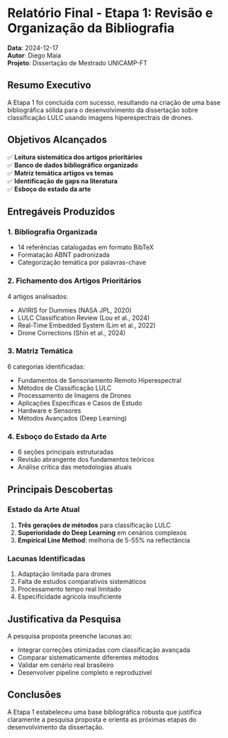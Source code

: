 # Relatório Final - Etapa 1: Revisão e Organização da Bibliografia

**Data**: 2024-12-17  
**Autor**: Diego Maia  
**Projeto**: Dissertação de Mestrado UNICAMP-FT  

## Resumo Executivo

A Etapa 1 foi concluída com sucesso, resultando na criação de uma base bibliográfica sólida para o desenvolvimento da dissertação sobre classificação LULC usando imagens hiperespectrais de drones.

## Objetivos Alcançados

✅ **Leitura sistemática dos artigos prioritários**  
✅ **Banco de dados bibliográfico organizado**  
✅ **Matriz temática artigos vs temas**  
✅ **Identificação de gaps na literatura**  
✅ **Esboço do estado da arte**  

## Entregáveis Produzidos

### 1. Bibliografia Organizada
- 14 referências catalogadas em formato BibTeX
- Formatação ABNT padronizada
- Categorização temática por palavras-chave

### 2. Fichamento dos Artigos Prioritários
4 artigos analisados:
- AVIRIS for Dummies (NASA JPL, 2020)
- LULC Classification Review (Lou et al., 2024)  
- Real-Time Embedded System (Lim et al., 2022)
- Drone Corrections (Shin et al., 2024)

### 3. Matriz Temática
6 categorias identificadas:
- Fundamentos de Sensoriamento Remoto Hiperespectral
- Métodos de Classificação LULC
- Processamento de Imagens de Drones
- Aplicações Específicas e Casos de Estudo
- Hardware e Sensores
- Métodos Avançados (Deep Learning)

### 4. Esboço do Estado da Arte
- 6 seções principais estruturadas
- Revisão abrangente dos fundamentos teóricos
- Análise crítica das metodologias atuais

## Principais Descobertas

### Estado da Arte Atual
1. **Três gerações de métodos** para classificação LULC
2. **Superioridade do Deep Learning** em cenários complexos
3. **Empirical Line Method**: melhoria de 5-55% na reflectância

### Lacunas Identificadas
1. Adaptação limitada para drones
2. Falta de estudos comparativos sistemáticos
3. Processamento tempo real limitado
4. Especificidade agrícola insuficiente

## Justificativa da Pesquisa

A pesquisa proposta preenche lacunas ao:
- Integrar correções otimizadas com classificação avançada
- Comparar sistematicamente diferentes métodos
- Validar em cenário real brasileiro
- Desenvolver pipeline completo e reproduzível

## Conclusões

A Etapa 1 estabeleceu uma base bibliográfica robusta que justifica claramente a pesquisa proposta e orienta as próximas etapas do desenvolvimento da dissertação. 